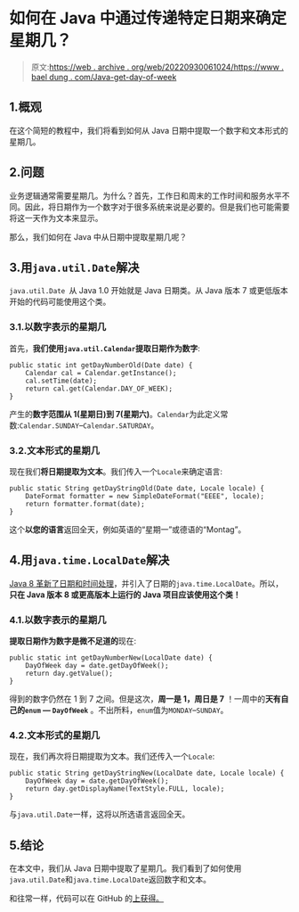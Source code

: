 # 如何在 Java 中通过传递特定日期来确定星期几？

> 原文:[https://web . archive . org/web/20220930061024/https://www . bael dung . com/Java-get-day-of-week](https://web.archive.org/web/20220930061024/https://www.baeldung.com/java-get-day-of-week)

## 1.概观

在这个简短的教程中，我们将看到如何从 Java 日期中提取一个数字和文本形式的星期几。

## 2.问题

业务逻辑通常需要星期几。为什么？首先，工作日和周末的工作时间和服务水平不同。因此，将日期作为一个数字对于很多系统来说是必要的。但是我们也可能需要将这一天作为文本来显示。

那么，我们如何在 Java 中从日期中提取星期几呢？

## 3.用`java.util.Date`解决

`java.util.Date `从 Java 1.0 开始就是 Java 日期类。从 Java 版本 7 或更低版本开始的代码可能使用这个类。

### 3.1.以数字表示的星期几

首先，**我们使用`java.util.Calendar`提取日期作为数字**:

```
public static int getDayNumberOld(Date date) {
    Calendar cal = Calendar.getInstance();
    cal.setTime(date);
    return cal.get(Calendar.DAY_OF_WEEK);
}
```

产生的**数字范围从 1(星期日)到 7(星期六)**。`Calendar`为此定义常数:`Calendar.SUNDAY`–`Calendar.SATURDAY`。

### 3.2.文本形式的星期几

现在我们**将日期提取为文本**。我们传入一个`Locale`来确定语言:

```
public static String getDayStringOld(Date date, Locale locale) {
    DateFormat formatter = new SimpleDateFormat("EEEE", locale);
    return formatter.format(date);
}
```

这个**以您的语言**返回全天，例如英语的“星期一”或德语的“Montag”。

## 4.用`java.time.LocalDate`解决

[Java 8 革新了日期和时间处理](/web/20221208143830/https://www.baeldung.com/java-8-date-time-intro)，并引入了日期的`java.time.LocalDate`。所以，**只在 Java 版本 8 或更高版本上运行的 Java 项目应该使用这个类！**

### 4.1.以数字表示的星期几

**提取日期作为数字是微不足道的**现在:

```
public static int getDayNumberNew(LocalDate date) {
    DayOfWeek day = date.getDayOfWeek();
    return day.getValue();
}
```

得到的数字仍然在 1 到 7 之间。但是这次，**周一是 1，周日是 7** ！一周中的**天有自己的`enum` — `DayOfWeek`** 。不出所料，`enum`值为`MONDAY`–`SUNDAY`。

### 4.2.文本形式的星期几

现在，我们再次将日期提取为文本。我们还传入一个`Locale`:

```
public static String getDayStringNew(LocalDate date, Locale locale) {
    DayOfWeek day = date.getDayOfWeek();
    return day.getDisplayName(TextStyle.FULL, locale);
}
```

与`java.util.Date`一样，这将以所选语言返回全天。

## 5.结论

在本文中，我们从 Java 日期中提取了星期几。我们看到了如何使用`java.util.Date`和`java.time.LocalDate`返回数字和文本。

和往常一样，代码可以在 GitHub 的[上获得。](https://web.archive.org/web/20221208143830/https://github.com/eugenp/tutorials/tree/master/core-java-modules/core-java-date-operations-2)